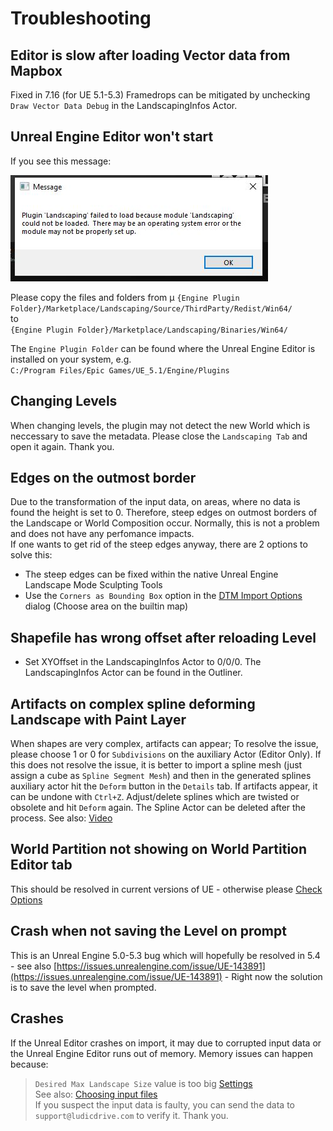 # Troubleshooting

## Editor is slow after loading Vector data from Mapbox

Fixed in 7.16 (for UE 5.1-5.3)
Framedrops can be mitigated by unchecking `Draw Vector Data Debug` in the LandscapingInfos Actor.

## Unreal Engine Editor won't start

If you see this message:  

![UE4 Message](_media/ue4_message.jpg)

Please copy the files and folders from  µ
`{Engine Plugin Folder}/Marketplace/Landscaping/Source/ThirdParty/Redist/Win64/`  
to  
`{Engine Plugin Folder}/Marketplace/Landscaping/Binaries/Win64/`

The `Engine Plugin Folder` can be found where the Unreal Engine Editor is installed on your system, e.g.  
`C:/Program Files/Epic Games/UE_5.1/Engine/Plugins`

## Changing Levels

When changing levels, the plugin may not detect the new World which is neccessary to save the metadata. Please close the `Landscaping Tab` and open it again. Thank you.

## Edges on the outmost border

Due to the transformation of the input data, on areas, where no data is found the height is set to 0. Therefore, steep edges on outmost borders of the Landscape or World Composition occur. Normally, this is not a problem and does not have any perfomance impacts.  
If one wants to get rid of the steep edges anyway, there are 2 options to solve this:

- The steep edges can be fixed within the native Unreal Engine Landscape Mode Sculpting Tools
- Use the `Corners as Bounding Box` option in the [DTM Import Options](heights.md?id=options) dialog (Choose area on the builtin map)

## Shapefile has wrong offset after reloading Level

- Set XYOffset in the LandscapingInfos Actor to 0/0/0. The LandscapingInfos Actor can be found in the Outliner.

## Artifacts on complex spline deforming Landscape with Paint Layer

When shapes are very complex, artifacts can appear; To resolve the issue, please choose 1 or 0 for `Subdivisions` on the auxiliary Actor (Editor Only). If this does not resolve the issue, it is better to import a spline mesh (just assign a cube as `Spline Segment Mesh`) and then in the generated splines auxiliary actor hit the `Deform` button in the `Details` tab. If artifacts appear, it can be undone with `Ctrl+Z`. Adjust/delete splines which are twisted or obsolete and hit `Deform` again. The Spline Actor can be deleted after the process. See also: [Video](https://youtu.be/pYNUrNeKF2s?t=557)

## World Partition not showing on World Partition Editor tab

This should be resolved in current versions of UE - otherwise please [Check Options](heights.md?id=use-world-partition)

## Crash when not saving the Level on prompt

This is an Unreal Engine 5.0-5.3 bug which will hopefully be resolved in 5.4 - see also [https://issues.unrealengine.com/issue/UE-143891](https://issues.unrealengine.com/issue/UE-143891) - Right now the solution is to save the level when prompted.

## Crashes

If the Unreal Editor crashes on import, it may due to corrupted input data or the Unreal Engine Editor runs out of memory. Memory issues can happen because:  
> `Desired Max Landscape Size` value is too big [Settings](settings.md)  
> See also: [Choosing input files](heights.md?id=choosing-input-files)  
If you suspect the input data is faulty, you can send the data to `support@ludicdrive.com` to verify it. Thank you.
